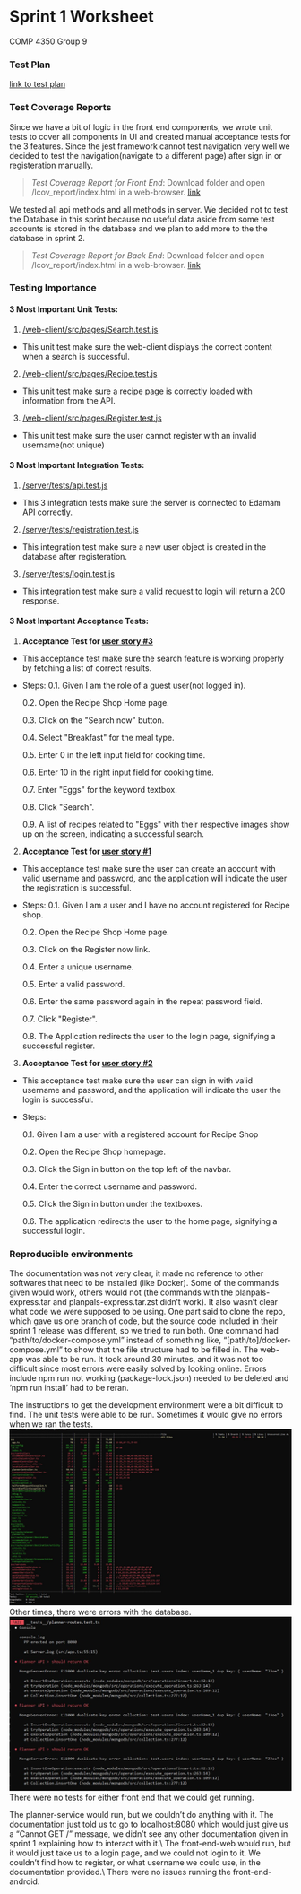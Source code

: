 # Sprint 1 Worksheet
COMP 4350 Group 9
### Test Plan
[link to test plan](https://github.com/njzfjiang/Recipe-Shop/blob/main/Documentation/Recipe%20Shop%20Test%20Plan.pdf)
### Test Coverage Reports

Since we have a bit of logic in the front end components, we wrote unit tests to cover all components in UI and created manual acceptance tests for the 3 features. Since the jest framework cannot test navigation very well we decided to test the navigation(navigate to a different page) after sign in or registeration manually.

>_Test Coverage Report for Front End_: Download folder and open /lcov_report/index.html in a web-browser.
 [link](https://umanitoba-my.sharepoint.com/:f:/g/personal/chenm7_myumanitoba_ca/EhD6uEEQ40FBgmUG6WTRJKMBq4C5-fmaEIPrYjU-mgYtoQ?e=ATAsTE)
 
 We tested all api methods and all methods in server. We decided not to test the Database in this sprint because no useful data aside from some test accounts is stored in the database and we plan to add more to the the database in sprint 2.
 
> _Test Coverage Report for Back End_: Download folder and open /lcov_report/index.html in a web-browser.
 [link](https://umanitoba-my.sharepoint.com/:f:/g/personal/chenm7_myumanitoba_ca/EhxcollPh7hPlZDuSre4Ci4BRNqvb2nEHMPGpb6mm8C79A?e=dX8HLv)

### Testing Importance
#### 3 Most Important Unit Tests:
1. [/web-client/src/pages/Search.test.js](https://github.com/njzfjiang/Recipe-Shop/blob/c1508731e987ecf21f9e00b4c57a2cd57c3d1bef/web-client/src/pages/Search.test.js#L114C3-L132C1)
- This unit test make sure the web-client displays the correct content when a search is successful.

2. [/web-client/src/pages/Recipe.test.js](https://github.com/njzfjiang/Recipe-Shop/blob/c1508731e987ecf21f9e00b4c57a2cd57c3d1bef/web-client/src/pages/Recipe.test.js#L20C4-L49C11)
- This unit test make sure a recipe page is correctly loaded with information from the API.
3. [/web-client/src/pages/Register.test.js](https://github.com/njzfjiang/Recipe-Shop/blob/dc7f648359d9823b1b19620ecfbfc93a02415002/web-client/src/pages/Register.test.js#L94C5-L120C8)
- This unit test make sure the user cannot register with an invalid username(not unique)


#### 3 Most Important Integration Tests:
1. [/server/tests/api.test.js](https://github.com/njzfjiang/Recipe-Shop/blob/c1508731e987ecf21f9e00b4c57a2cd57c3d1bef/server/tests/api.test.js#L16C4-L37C8)
- This 3 integration tests make sure the server is connected to Edamam API correctly.
2. [/server/tests/registration.test.js](https://github.com/njzfjiang/Recipe-Shop/blob/dc7f648359d9823b1b19620ecfbfc93a02415002/server/tests/registration.test.js#L33C3-L58C1)
- This integration test make sure a new user object is created in the database after registeration.
3. [/server/tests/login.test.js](https://github.com/njzfjiang/Recipe-Shop/blob/dc7f648359d9823b1b19620ecfbfc93a02415002/server/tests/login.test.js#L32C2-L50C6)
- This integration test make sure a valid request to login will return a 200 response.

#### 3 Most Important Acceptance Tests:
1.  **Acceptance Test for [user story #3](https://github.com/njzfjiang/Recipe-Shop/issues/3)**
- This acceptance test make sure the search feature is working properly by fetching a list of correct results.
- Steps:
  0.1.  Given I am the role of a guest user(not logged in).
  
  0.2.  Open the Recipe Shop Home page.

  0.3.  Click on the "Search now" button.
  
  0.4.  Select "Breakfast" for the meal type.

  0.5.  Enter 0 in the left input field for cooking time.

  0.6.  Enter 10 in the right input field for cooking time.

  0.7.  Enter "Eggs" for the keyword textbox.

  0.8.  Click "Search".

  0.9.  A list of recipes related to "Eggs" with their respective images show up on the screen, indicating a successful search.



2. **Acceptance Test for [user story #1](https://github.com/njzfjiang/Recipe-Shop/issues/1)**
- This acceptance test make sure the user can create an account with valid username and password, and the application will indicate the user the registration is successful.
- Steps:
	0.1.  Given I am a user and I have no account registered for Recipe shop.
  
    0.2.  Open the Recipe Shop Home page.
  
    0.3.  Click on the Register now link.
  
    0.4.  Enter a unique username.
  
    0.5.  Enter a valid password.
  
    0.6.  Enter the same password again in the repeat password field.
  
    0.7.  Click "Register".
  
    0.8.  The Application redirects the user to the login page, signifying a successful register.

  

3. **Acceptance Test for [user story #2](https://github.com/njzfjiang/Recipe-Shop/issues/2)**
- This acceptance test make sure the user can sign in with valid username and password, and the application will indicate the user the login is successful.
- Steps:

    0.1.  Given I am a user with a registered account for Recipe Shop
  
    0.2.  Open the Recipe Shop homepage.
  
    0.3.  Click the Sign in button on the top left of the navbar.
  
    0.4.  Enter the correct username and password.
  
    0.5.  Click the Sign in button under the textboxes.
  
    0.6.  The application redirects the user to the home page, signifying a successful login.

### Reproducible environments
The documentation was not very clear, it made no reference to other softwares that need to be installed (like Docker). Some of the commands given would work, others would not (the commands with the planpals-express.tar and planpals-express.tar.zst didn’t work). It also wasn’t clear what code we were supposed to be using. One part said to clone the repo, which gave us one branch of code, but the source code included in their sprint 1 release was different, so we tried to run both. One command had “path/to/docker-compose.yml” instead of something like, “[path/to]/docker-compose.yml” to show that the file structure had to be filled in. The web-app was able to be run. It took around 30 minutes, and it was not too difficult since most errors were easily solved by looking online. Errors include npm run not working (package-lock.json) needed to be deleted and ‘npm run install’ had to be reran.


The instructions to get the development environment were a bit difficult to find. The unit tests were able to be run. Sometimes it would give no errors when we ran the tests.
![image](https://github.com/njzfjiang/Recipe-Shop/blob/main/Documentation/images/Group10-Test1.JPG)
Other times, there were errors with the database.
![image](https://github.com/njzfjiang/Recipe-Shop/blob/main/Documentation/images/Group10-Test2.JPG)
There were no tests for either front end that we could get running.


The planner-service would run, but we couldn’t do anything with it. The documentation just told us to go to localhost:8080 which would just give us a “Cannot GET /” message, we didn’t see any other documentation given in sprint 1 explaining how to interact with it.\ 
The front-end-web would run, but it would just take us to a login page, and we could not login to it. We couldn’t find how to register, or what username we could use, in the documentation provided.\ 
There were no issues running the front-end-android. 



